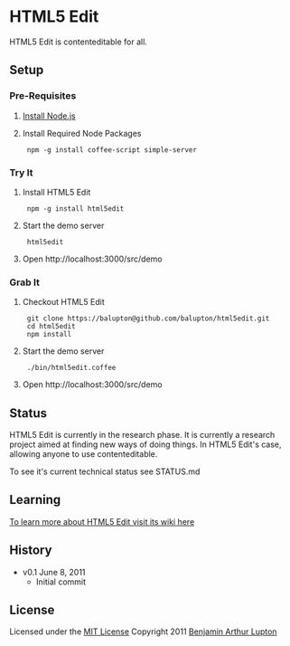 # HTML5 Edit

HTML5 Edit is contenteditable for all.



## Setup

### Pre-Requisites 

1. [Install Node.js](https://github.com/balupton/node/wiki/Installing-Node.js)

2. Install Required Node Packages
		
		npm -g install coffee-script simple-server


### Try It

1. Install HTML5 Edit

		npm -g install html5edit

2. Start the demo server

		html5edit

3. Open http://localhost:3000/src/demo


### Grab It

1. Checkout HTML5 Edit
		
		git clone https://balupton@github.com/balupton/html5edit.git
		cd html5edit
		npm install

2. Start the demo server

		./bin/html5edit.coffee

3. Open http://localhost:3000/src/demo



## Status

HTML5 Edit is currently in the research phase. It is currently a research project aimed at finding new ways of doing things. In HTML5 Edit's case, allowing anyone to use contenteditable.

To see it's current technical status see STATUS.md


## Learning

[To learn more about HTML5 Edit visit its wiki here](https://github.com/balupton/html5edit/wiki)



## History

- v0.1 June 8, 2011
	- Initial commit


## License

Licensed under the [MIT License](http://creativecommons.org/licenses/MIT/)
Copyright 2011 [Benjamin Arthur Lupton](http://balupton.com)
